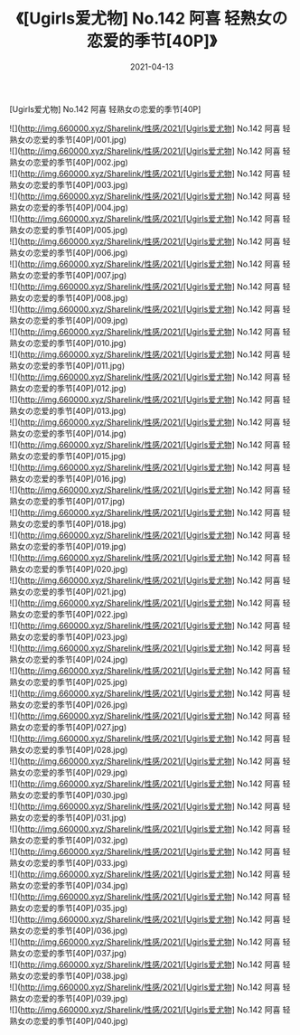 ﻿---
layout: post
title:  《[Ugirls爱尤物] No.142 阿喜 轻熟女の恋爱的季节[40P]》
date:   2021-04-13
img: http://img.660000.xyz/Sharelink/性感/2021/[Ugirls爱尤物] No.142 阿喜 轻熟女の恋爱的季节[40P]/000.jpg
categories: [美女, 清纯, 唯美]
---

[Ugirls爱尤物] No.142 阿喜 轻熟女の恋爱的季节[40P]

  ![](http://img.660000.xyz/Sharelink/性感/2021/[Ugirls爱尤物] No.142 阿喜 轻熟女の恋爱的季节[40P]/001.jpg) <br> ![](http://img.660000.xyz/Sharelink/性感/2021/[Ugirls爱尤物] No.142 阿喜 轻熟女の恋爱的季节[40P]/002.jpg) <br> ![](http://img.660000.xyz/Sharelink/性感/2021/[Ugirls爱尤物] No.142 阿喜 轻熟女の恋爱的季节[40P]/003.jpg) <br> ![](http://img.660000.xyz/Sharelink/性感/2021/[Ugirls爱尤物] No.142 阿喜 轻熟女の恋爱的季节[40P]/004.jpg) <br> ![](http://img.660000.xyz/Sharelink/性感/2021/[Ugirls爱尤物] No.142 阿喜 轻熟女の恋爱的季节[40P]/005.jpg) <br> ![](http://img.660000.xyz/Sharelink/性感/2021/[Ugirls爱尤物] No.142 阿喜 轻熟女の恋爱的季节[40P]/006.jpg) <br> ![](http://img.660000.xyz/Sharelink/性感/2021/[Ugirls爱尤物] No.142 阿喜 轻熟女の恋爱的季节[40P]/007.jpg) <br> ![](http://img.660000.xyz/Sharelink/性感/2021/[Ugirls爱尤物] No.142 阿喜 轻熟女の恋爱的季节[40P]/008.jpg) <br> ![](http://img.660000.xyz/Sharelink/性感/2021/[Ugirls爱尤物] No.142 阿喜 轻熟女の恋爱的季节[40P]/009.jpg) <br> ![](http://img.660000.xyz/Sharelink/性感/2021/[Ugirls爱尤物] No.142 阿喜 轻熟女の恋爱的季节[40P]/010.jpg) <br> ![](http://img.660000.xyz/Sharelink/性感/2021/[Ugirls爱尤物] No.142 阿喜 轻熟女の恋爱的季节[40P]/011.jpg) <br> ![](http://img.660000.xyz/Sharelink/性感/2021/[Ugirls爱尤物] No.142 阿喜 轻熟女の恋爱的季节[40P]/012.jpg) <br> ![](http://img.660000.xyz/Sharelink/性感/2021/[Ugirls爱尤物] No.142 阿喜 轻熟女の恋爱的季节[40P]/013.jpg) <br> ![](http://img.660000.xyz/Sharelink/性感/2021/[Ugirls爱尤物] No.142 阿喜 轻熟女の恋爱的季节[40P]/014.jpg) <br> ![](http://img.660000.xyz/Sharelink/性感/2021/[Ugirls爱尤物] No.142 阿喜 轻熟女の恋爱的季节[40P]/015.jpg) <br> ![](http://img.660000.xyz/Sharelink/性感/2021/[Ugirls爱尤物] No.142 阿喜 轻熟女の恋爱的季节[40P]/016.jpg) <br> ![](http://img.660000.xyz/Sharelink/性感/2021/[Ugirls爱尤物] No.142 阿喜 轻熟女の恋爱的季节[40P]/017.jpg) <br> ![](http://img.660000.xyz/Sharelink/性感/2021/[Ugirls爱尤物] No.142 阿喜 轻熟女の恋爱的季节[40P]/018.jpg) <br> ![](http://img.660000.xyz/Sharelink/性感/2021/[Ugirls爱尤物] No.142 阿喜 轻熟女の恋爱的季节[40P]/019.jpg) <br> ![](http://img.660000.xyz/Sharelink/性感/2021/[Ugirls爱尤物] No.142 阿喜 轻熟女の恋爱的季节[40P]/020.jpg) <br> ![](http://img.660000.xyz/Sharelink/性感/2021/[Ugirls爱尤物] No.142 阿喜 轻熟女の恋爱的季节[40P]/021.jpg) <br> ![](http://img.660000.xyz/Sharelink/性感/2021/[Ugirls爱尤物] No.142 阿喜 轻熟女の恋爱的季节[40P]/022.jpg) <br> ![](http://img.660000.xyz/Sharelink/性感/2021/[Ugirls爱尤物] No.142 阿喜 轻熟女の恋爱的季节[40P]/023.jpg) <br> ![](http://img.660000.xyz/Sharelink/性感/2021/[Ugirls爱尤物] No.142 阿喜 轻熟女の恋爱的季节[40P]/024.jpg) <br> ![](http://img.660000.xyz/Sharelink/性感/2021/[Ugirls爱尤物] No.142 阿喜 轻熟女の恋爱的季节[40P]/025.jpg) <br> ![](http://img.660000.xyz/Sharelink/性感/2021/[Ugirls爱尤物] No.142 阿喜 轻熟女の恋爱的季节[40P]/026.jpg) <br> ![](http://img.660000.xyz/Sharelink/性感/2021/[Ugirls爱尤物] No.142 阿喜 轻熟女の恋爱的季节[40P]/027.jpg) <br> ![](http://img.660000.xyz/Sharelink/性感/2021/[Ugirls爱尤物] No.142 阿喜 轻熟女の恋爱的季节[40P]/028.jpg) <br> ![](http://img.660000.xyz/Sharelink/性感/2021/[Ugirls爱尤物] No.142 阿喜 轻熟女の恋爱的季节[40P]/029.jpg) <br> ![](http://img.660000.xyz/Sharelink/性感/2021/[Ugirls爱尤物] No.142 阿喜 轻熟女の恋爱的季节[40P]/030.jpg) <br> ![](http://img.660000.xyz/Sharelink/性感/2021/[Ugirls爱尤物] No.142 阿喜 轻熟女の恋爱的季节[40P]/031.jpg) <br> ![](http://img.660000.xyz/Sharelink/性感/2021/[Ugirls爱尤物] No.142 阿喜 轻熟女の恋爱的季节[40P]/032.jpg) <br> ![](http://img.660000.xyz/Sharelink/性感/2021/[Ugirls爱尤物] No.142 阿喜 轻熟女の恋爱的季节[40P]/033.jpg) <br> ![](http://img.660000.xyz/Sharelink/性感/2021/[Ugirls爱尤物] No.142 阿喜 轻熟女の恋爱的季节[40P]/034.jpg) <br> ![](http://img.660000.xyz/Sharelink/性感/2021/[Ugirls爱尤物] No.142 阿喜 轻熟女の恋爱的季节[40P]/035.jpg) <br> ![](http://img.660000.xyz/Sharelink/性感/2021/[Ugirls爱尤物] No.142 阿喜 轻熟女の恋爱的季节[40P]/036.jpg) <br> ![](http://img.660000.xyz/Sharelink/性感/2021/[Ugirls爱尤物] No.142 阿喜 轻熟女の恋爱的季节[40P]/037.jpg) <br> ![](http://img.660000.xyz/Sharelink/性感/2021/[Ugirls爱尤物] No.142 阿喜 轻熟女の恋爱的季节[40P]/038.jpg) <br> ![](http://img.660000.xyz/Sharelink/性感/2021/[Ugirls爱尤物] No.142 阿喜 轻熟女の恋爱的季节[40P]/039.jpg) <br> ![](http://img.660000.xyz/Sharelink/性感/2021/[Ugirls爱尤物] No.142 阿喜 轻熟女の恋爱的季节[40P]/040.jpg) <br>